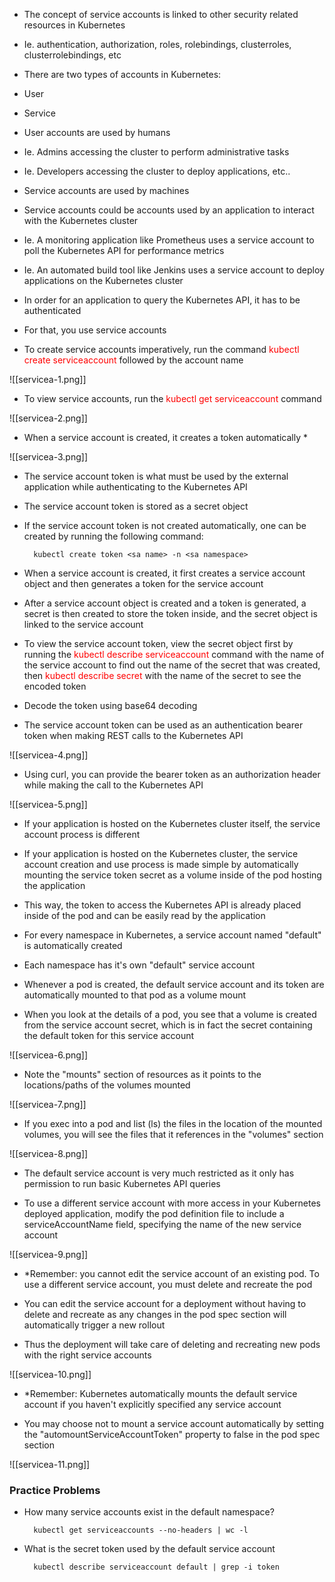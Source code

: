 - The concept of service accounts is linked to other security related resources in Kubernetes

- Ie. authentication, authorization, roles, rolebindings, clusterroles, clusterrolebindings, etc

- There are two types of accounts in Kubernetes:

- User
- Service

- User accounts are used by humans

- Ie. Admins accessing the cluster to perform administrative tasks
- Ie. Developers accessing the cluster to deploy applications, etc..

- Service accounts are used by machines

- Service accounts could be accounts used by an application to interact with the Kubernetes cluster

- Ie. A monitoring application like Prometheus uses a service account to poll the Kubernetes API for performance metrics
- Ie. An automated build tool like Jenkins uses a service account to deploy applications on the Kubernetes cluster

- In order for an application to query the Kubernetes API, it has to be authenticated

- For that, you use service accounts

- To create service accounts imperatively, run the command <span style="color:red">kubectl create serviceaccount</span> followed by the account name

![[servicea-1.png]]

- To view service accounts, run the <span style="color:red">kubectl get serviceaccount</span> command

![[servicea-2.png]]

- When a service account is created, it creates a token automatically *

![[servicea-3.png]]

- The service account token is what must be used by the external application while authenticating to the Kubernetes API

- The service account token is stored as a secret object

- If the service account token is not created automatically, one can be created by running the following command:

		kubectl create token <sa name> -n <sa namespace>

- When a service account is created, it first creates a service account object and then generates a token for the service account

- After a service account object is created and a token is generated, a secret is then created to store the token inside, and the secret object is linked to the service account

- To view the service account token, view the secret object first by running the <span style="color:red">kubectl describe serviceaccount</span> command with the name of the service account to find out the name of the secret that was created, then <span style="color:red">kubectl describe secret</span> with the name of the secret to see the encoded token

- Decode the token using base64 decoding

- The service account token can be used as an authentication bearer token when making REST calls to the Kubernetes API

![[servicea-4.png]]

- Using curl, you can provide the bearer token as an authorization header while making the call to the Kubernetes API

![[servicea-5.png]]

- If your application is hosted on the Kubernetes cluster itself, the service account process is different

- If your application is hosted on the Kubernetes cluster, the service account creation and use process is made simple by automatically mounting the service token secret as a volume inside of the pod hosting the application

- This way, the token to access the Kubernetes API is already placed inside of the pod and can be easily read by the application

- For every namespace in Kubernetes, a service account named "default" is automatically created

- Each namespace has it's own "default" service account

- Whenever a pod is created, the default service account and its token are automatically mounted to that pod as a volume mount

- When you look at the details of a pod, you see that a volume is created from the service account secret, which is in fact the secret containing the default token for this service account

![[servicea-6.png]]

- Note the "mounts" section of resources as it points to the locations/paths of the volumes mounted

![[servicea-7.png]]

- If you exec into a pod and list (ls) the files in the location of the mounted volumes, you will see the files that it references in the "volumes" section

![[servicea-8.png]]

- The default service account is very much restricted as it only has permission to run basic Kubernetes API queries

- To use a different service account with more access in your Kubernetes deployed application, modify the pod definition file to include a serviceAccountName field, specifying the name of the new service account

![[servicea-9.png]]

- *Remember: you cannot edit the service account of an existing pod. To use a different service account, you must delete and recreate the pod

- You can edit the service account for a deployment without having to delete and recreate as any changes in the pod spec section will automatically trigger a new rollout

- Thus the deployment will take care of deleting and recreating new pods with the right service accounts

![[servicea-10.png]]

- *Remember: Kubernetes automatically mounts the default service account if you haven't explicitly specified any service account

- You may choose not to mount a service account automatically by setting the "automountServiceAccountToken" property to false in the pod spec section

![[servicea-11.png]]

### Practice Problems

- How many service accounts exist in the default namespace?

		kubectl get serviceaccounts --no-headers | wc -l

- What is the secret token used by the default service account

		kubectl describe serviceaccount default | grep -i token